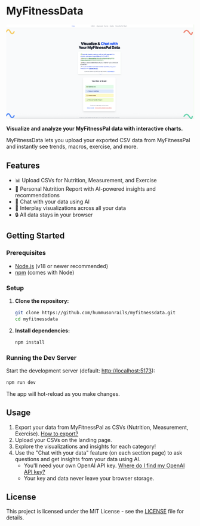 # MyFitnessData

![Screenshot](./screenshot.png)

**Visualize and analyze your MyFitnessPal data with interactive charts.**

MyFitnessData lets you upload your exported CSV data from MyFitnessPal and instantly see trends, macros, exercise, and more.

## Features
- 📊 Upload CSVs for Nutrition, Measurement, and Exercise
- 📝 Personal Nutrition Report with AI-powered insights and recommendations
- 💬 Chat with your data using AI
- 📅 Interplay visualizations across all your data
- 🔒 All data stays in your browser

## Getting Started

### Prerequisites
- [Node.js](https://nodejs.org/) (v18 or newer recommended)
- [npm](https://www.npmjs.com/) (comes with Node)

### Setup
1. **Clone the repository:**
   ```bash
   git clone https://github.com/hummusonrails/myfitnessdata.git
   cd myfitnessdata
   ```
2. **Install dependencies:**
   ```bash
   npm install
   ```

### Running the Dev Server
Start the development server (default: [http://localhost:5173](http://localhost:5173)):
```bash
npm run dev
```

The app will hot-reload as you make changes.

## Usage
1. Export your data from MyFitnessPal as CSVs (Nutrition, Measurement, Exercise). [How to export?](https://support.myfitnesspal.com/hc/en-us/articles/360032623231-Exporting-Your-Data)
2. Upload your CSVs on the landing page.
3. Explore the visualizations and insights for each category!
4. Use the "Chat with your data" feature (on each section page) to ask questions and get insights from your data using AI.
   - You'll need your own OpenAI API key. [Where do I find my OpenAI API key?](https://help.openai.com/en/articles/4936850-where-do-i-find-my-openai-api-key)
   - Your key and data never leave your browser storage.
   
## License

This project is licensed under the MIT License - see the [LICENSE](LICENSE) file for details.

